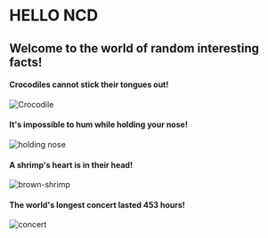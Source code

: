# HELLO NCD

## Welcome to the world of random interesting facts!

#### Crocodiles cannot stick their tongues out!

![Crocodile](https://github.com/user-attachments/assets/372ab70d-2313-4eb5-8c9a-bf4ab7ecbf05)

#### It's impossible to hum while holding your nose!

![holding nose](https://github.com/user-attachments/assets/5889ef68-dff5-432b-ae15-6a2712b355e2)

#### A shrimp's heart is in their head!

![brown-shrimp](https://github.com/user-attachments/assets/51eb62d7-a4ce-4ec6-b08a-fc350a6d9a45)

#### The world's longest concert lasted 453 hours!

![concert](https://github.com/user-attachments/assets/e8c6ddef-d6ce-4da4-b09e-f296b0b66a47)

